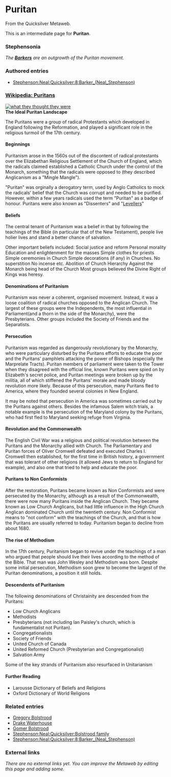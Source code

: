 
# Puritan

From the Quicksilver Metaweb.

This is an intermediate page for **Puritan**.

### Stephensonia


*The **[Barkers](/stephenson-neal-quicksilver-barker)** are an outgrowth of the Puritan movement.*
### Authored entries


* [Stephenson:Neal:Quicksilver:8:Barker\_(Neal\_Stephenson)](/stephenson-neal-quicksilver-8-barker-neal-stephenson)


### [Wikipedia: Puritans](/)


[![what they thought they were](/web/20060725221058im_/http://www.metaweb.com/wiki/upload/e/e6/PuritansMW.jpg)](what-they-thought-they-were)  
**The Ideal Puritan Landscape**

The Puritans were a group of radical Protestants which developed in England following the Reformation, and played a significant role in the religious turmoil of the 17th century. 

#### Beginnings


Puritanism arose in the 1560s out of the discontent of radical protestants over the Elizabethan Religious Settlement of the Church of England, which the radicals claimed established a Catholic Church under the control of the Monarch, something that the radicals were opposed to (they described Anglicanism as a "Mingle Mangle"). 

"Puritan" was orginally a derogatory term, used by Anglo Catholics to mock the radicals' belief that the Church was corrupt and needed to be purified. However, within a few years radicals used the term "Puritan" as a badge of honour. Puritans were also known as "Dissenters" and "[Levellers](/levellers)"

#### Beliefs


The central tenant of Puritanism was a belief in that by following the teachings of the Bible (in particular that of the New Testament), people live holier lives and stand a better chance of salvation. 

Other important beliefs included: 
 Social justice and reform 
 Personal morality 
 Education and enlightenment for the masses 
 Simple clothes for priests 
 Simple ceremonies in Church 
 Simple decorations (if any) in Churches. 
 No superstition 
 No incense etc. 
 Abolition of Church Hierarchy 
 Against the Monarch being head of the Church 
 Most groups believed the Divine Right of Kings was heresy. 

#### Denominations of Puritanism


Puritanism was never a coherent, organised movement. Instead, it was a loose coalition of radical churches opposed to the Anglican Church. The largest of these groups were the Independents, the most influential in Parliament(and a thorn in the side of the Monarchy), were the Presbyterians. Other groups included the Society of Friends and the Separatists. 

#### Persecution


Puritanism was regarded as dangerously revolutionary by the Monarchy, who were particulary disturbed by the Puritans efforts to educate the poor and the Puritans' pamphlets attacking the power of Bishops (especially the Marprelate Tracts). Puritan members of parliament were taken to the Tower when they disagreed with the official line, known Puritans were spied on by Elizabeth's secret police, and Puritan meetings were broken up by the militia, all of which stiffened the Puritans' morale and made bloody revolution more likely. Because of this persecution, many Puritans fled to America, where they founded several colonies in New England. 

It may be noted that persecution in America was sometimes carried out by the Puritans against others. Besides the infamous Salem witch trials, a notable example is the persecution of the Maryland colony by the Puritans, who had first fled to Maryland seeking refuge from Virginia. 

#### Revolution and the Commonwealth


The English Civil War was a religious and political revolution between the Puritans and the Monarchy allied with Church. The Parliamentary and Puritan forces of Oliver Cromwell defeated and executed Charles I. Cromwell then established, for the first time in British history, a government that was tolerant of other religions (it allowed Jews to return to England for example), and also one that tried to help and educate the poor.

#### Puritans to Non Conformists


After the restoration, Puritans became known as Non Conformists and were persecuted by the Monarchy, although as a result of the Commonwealth, there were now many Puritans inside the Anglican Church. They became known as Low Church Anglicans, but had little influence in the High Church Anglican dominated Church until the twentieth century. Non Conformist means to "not conform" with the teachings of the Church, and that is how the Puritans are usually referred to today. Puritanism began to decline from about 1680.

#### The rise of Methodism


In the 17th century, Puritanism began to revive under the teachings of a man who argued that people should live their lives according to the method of the Bible. That man was John Wesley and Methodism was born. Despite some initial persecution, Methodism soon grew to become the largest of the Puritan denominations, a position it still holds. 

#### Descendents of Puritanism


The following denominations of Christainity are descended from the Puritans: 
* Low Church Anglicans
* Methodists
* Presbyterians (not including Ian Paisley's church, which is fundamentalist not Puritan).
* Congregationalists
* Society of Friends
* United Church of Canada
* United Reformed Church (Presbyterian and Congregationalist)
* Salvation Army


Some of the key strands of Puritanism also resurfaced in Unitarianism

#### Further Reading


* Larousse Dictionary of Beliefs and Religions
* Oxford Dictionary of World Religions


### Related entries


* [Gregory Bolstrood](/stephenson-neal-quicksilver-gregory-bolstrood)
* [Drake Waterhouse](/stephenson-neal-quicksilver-drake-waterhouse)
* [Gomer Bolstrood](/stephenson-neal-quicksilver-gomer-bolstrood)
* [Stephenson:Neal:Quicksilver:Bolstrood family](/stephenson-neal-quicksilver-bolstrood-family)
* [Stephenson:Neal:Quicksilver:8:Barker\_(Neal\_Stephenson)](/stephenson-neal-quicksilver-8-barker-neal-stephenson)


### External links


*There are no external links yet. You can improve the Metaweb by editing this page and adding some.*
